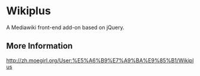 Wikiplus
========

A Mediawiki front-end add-on based on jQuery.

**More Information**
---------------
http://zh.moegirl.org/User:%E5%A6%B9%E7%A9%BA%E9%85%B1/Wikiplus